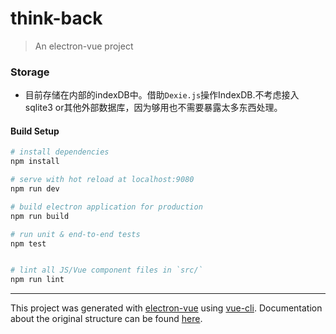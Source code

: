 # think-back

> An electron-vue project
### Storage

- 目前存储在内部的indexDB中。借助`Dexie.js`操作IndexDB.不考虑接入sqlite3 or其他外部数据库，因为够用也不需要暴露太多东西处理。

#### Build Setup

``` bash
# install dependencies
npm install

# serve with hot reload at localhost:9080
npm run dev

# build electron application for production
npm run build

# run unit & end-to-end tests
npm test


# lint all JS/Vue component files in `src/`
npm run lint

```

---

This project was generated with [electron-vue](https://github.com/SimulatedGREG/electron-vue) using [vue-cli](https://github.com/vuejs/vue-cli). Documentation about the original structure can be found [here](https://simulatedgreg.gitbooks.io/electron-vue/content/index.html).
